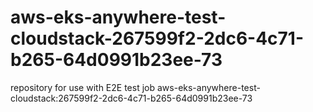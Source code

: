 # aws-eks-anywhere-test-cloudstack-267599f2-2dc6-4c71-b265-64d0991b23ee-73
repository for use with E2E test job aws-eks-anywhere-test-cloudstack:267599f2-2dc6-4c71-b265-64d0991b23ee-73
